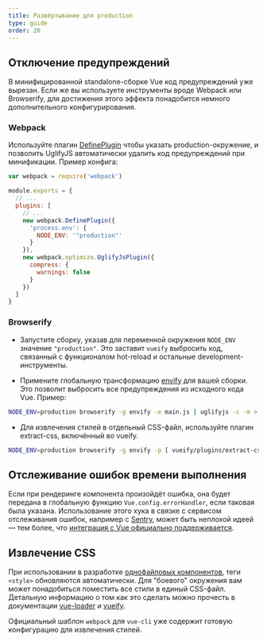 ```yaml
---
title: Развёртывание для production
type: guide
order: 20
---
```


## Отключение предупреждений

В минифицированной standalone-сборке Vue код предупреждений уже вырезан. Если же вы используете инструменты вроде Webpack или Browserify, для достижения этого эффекта понадобится немного дополнительного конфигурирования.

### Webpack

Используйте плагин [DefinePlugin](http://webpack.github.io/docs/list-of-plugins.html#defineplugin) чтобы указать production-окружение, и позволить UglifyJS автоматически удалить код предупреждений при минификации. Пример конфига:

``` js
var webpack = require('webpack')

module.exports = {
  // ...
  plugins: [
    // ...
    new webpack.DefinePlugin({
      'process.env': {
        NODE_ENV: '"production"'
      }
    }),
    new webpack.optimize.UglifyJsPlugin({
      compress: {
        warnings: false
      }
    })
  ]
}
```

### Browserify

- Запустите сборку, указав для переменной окружения `NODE_ENV` значение `"production"`. Это заставит `vueify` выбросить код, связанный с функционалом hot-reload и остальные development-инструменты.

- Примените глобальную трансформацию [envify](https://github.com/hughsk/envify) для вашей сборки. Это позволит выбросить все предупреждения из исходного кода Vue. Пример:


``` bash
NODE_ENV=production browserify -g envify -e main.js | uglifyjs -c -m > build.js
```

- Для извлечения стилей в отдельный CSS-файл, используйте плагин extract-css, включённый во vueify.

``` bash
NODE_ENV=production browserify -g envify -p [ vueify/plugins/extract-css -o build.css ] -e main.js | uglifyjs -c -m > build.js
```

## Отслеживание ошибок времени выполнения

Если при рендеринге компонента произойдёт ошибка, она будет передана в глобальную функцию `Vue.config.errorHandler`, если таковая была указана. Использование этого хука в связке с сервисом отслеживания ошибок, например с [Sentry](https://sentry.io), может быть неплохой идеей — тем более, что [интеграция с Vue официально поддерживается](https://sentry.io/for/vue/).

## Извлечение CSS

При использовании в разработке [однофайловых компонентов](./single-file-components.html), теги `<style>` обновляются автоматически. Для "боевого" окружения вам может понадобиться поместить все стили в единый CSS-файл. Детальную информацию о том как это сделать можно прочесть в документации [vue-loader](http://vue-loader.vuejs.org/en/configurations/extract-css.html) и [vueify](https://github.com/vuejs/vueify#css-extraction).

Официальный шаблон `webpack` для `vue-cli` уже содержит готовую конфигурацию для извлечения стилей.
